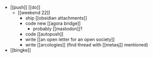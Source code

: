- [[push]] [[do]]
	- [[weekend 22]]
		- ship [[obsidian attachments]]
		- code new [[agora bridge]]
			- probably [[mastodon]]?
		- code [[autopush]]
		- write [[an open letter for an open society]]
		- write [[arcologies]] (find thread with [[metasj]] mentioned)
- [[bingke]]
